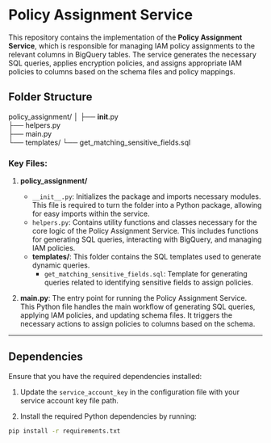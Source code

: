 # Policy Assignment Service

This repository contains the implementation of the **Policy Assignment Service**, which is responsible for managing IAM policy assignments to the relevant columns in BigQuery tables. The service generates the necessary SQL queries, applies encryption policies, and assigns appropriate IAM policies to columns based on the schema files and policy mappings.

## Folder Structure
policy_assignment/
│
├── __init__.py                        
├── helpers.py                        
├── main.py                            
└── templates/
    └── get_matching_sensitive_fields.sql    


### Key Files:

1. **policy_assignment/**
    - `__init__.py`: Initializes the package and imports necessary modules. This file is required to turn the folder into a Python package, allowing for easy imports within the service.
    - `helpers.py`: Contains utility functions and classes necessary for the core logic of the Policy Assignment Service. This includes functions for generating SQL queries, interacting with BigQuery, and managing IAM policies.
    - **templates/**: This folder contains the SQL templates used to generate dynamic queries.
        - `get_matching_sensitive_fields.sql`: Template for generating queries related to identifying sensitive fields to assign policies.

2. **main.py**: The entry point for running the Policy Assignment Service. This Python file handles the main workflow of generating SQL queries, applying IAM policies, and updating schema files. It triggers the necessary actions to assign policies to columns based on the schema.

---

## Dependencies

Ensure that you have the required dependencies installed:

1. Update the `service_account_key` in the configuration file with your service account key file path.

2. Install the required Python dependencies by running:

```bash
pip install -r requirements.txt
